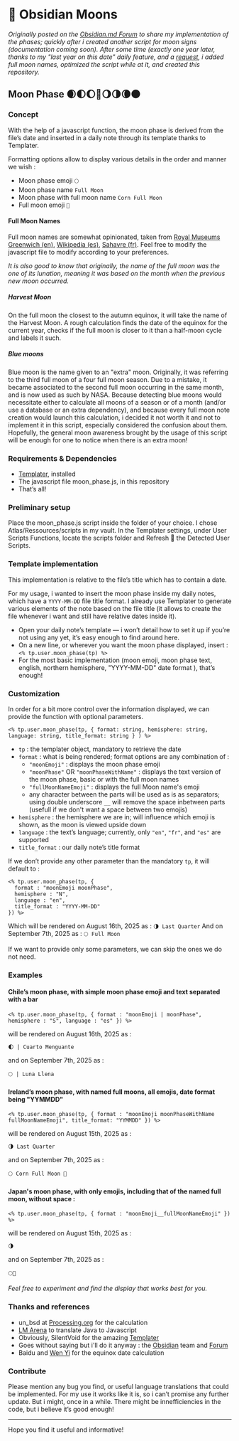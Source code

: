 # 🌙 Obsidian Moons

_Originally posted on the [Obsidian.md Forum](https://forum.obsidian.md/t/insert-moon-phase-in-daily-note-with-templater/86871) to share my implementation of the phases; quickly after i created another script for moon signs (documentation coming soon). After some time (exactly one year later, thanks to my "last year on this date" daily feature, and a [request](https://forum.obsidian.md/t/insert-moon-phase-in-daily-note-with-templater/86871/5), i added full moon names, optimized the script while at it, and created this repository._

## Moon Phase 🌒🌓🌔🌝🌖🌗🌘🌑

### Concept

With the help of a javascript function, the moon phase is derived from the file’s date and inserted in a daily note through its template thanks to Templater.

Formatting options allow to display various details in the order and manner we wish :

- Moon phase emoji `🌕`
- Moon phase name `Full Moon`
- Moon phase with full moon name `Corn Full Moon`
- Full moon emoji `🌽`

#### Full Moon Names

Full moon names are somewhat opinionated, taken from [Royal Museums Greenwich (en)](https://www.rmg.co.uk/stories/space-astronomy/what-are-names-full-moons-throughout-year), [Wikipedia (es)](https://es.wikipedia.org/wiki/Luna_llena), [Sahavre (fr)](https://sahavre.fr/wp/histoire-de-lune/).
Feel free to modify the javascript file to modify according to your preferences.

_It is also good to know that originally, the name of the full moon was the one of its lunation, meaning it was based on the month when the previous new moon occurred._

##### Harvest Moon

On the full moon the closest to the autumn equinox, it will take the name of the Harvest Moon.
A rough calculation finds the date of the equinox for the current year, checks if the full moon is closer to it than a half-moon cycle and labels it such.

##### Blue moons

Blue moon is the name given to an "extra" moon. 
Originally, it was referring to the third full moon of a four full moon season. Due to a mistake, it became associated to the second full moon occurring in the same month, and is now used as such by NASA.
Because detecting blue moons would necessitate either to calculate all moons of a season or of a month (and/or use a database or an extra dependency), and because every full moon note creation would launch this calculation, i decided it not worth it and not to implement it in this script, especially considered the confusion about them.
Hopefully, the general moon awareness brought by the usage of this script will be enough for one to notice when there is an extra moon!

### Requirements & Dependencies

- [Templater](https://silentvoid13.github.io/Templater/introduction.html), installed
- The javascript file moon_phase.js, in this repository
- That’s all!

### Preliminary setup

Place the moon_phase.js script inside the folder of your choice. I chose Atlas/Ressources/scripts in my vault.
In the Templater settings, under User Scripts Functions, locate the scripts folder and Refresh 🔄 the Detected User Scripts.

### Template implementation

This implementation is relative to the file’s title which has to contain a date.

For my usage, i wanted to insert the moon phase inside my daily notes, which have a `YYYY-MM-DD` file title format. I already use Templater to generate various elements of the note based on the file title (it allows to create the file whenever i want and still have relative dates inside it).

- Open your daily note’s template ― i won’t detail how to set it up if you’re not using any yet, it’s easy enough to find around here.
- On a new line, or wherever you want the moon phase displayed, insert : `<% tp.user.moon_phase(tp) %>`
- For the most basic implementation (moon emoji, moon phase text, english, northern hemisphere, "YYYY-MM-DD" date format ), that’s enough!

### Customization

In order for a bit more control over the information displayed, we can provide the function with optional parameters.

`<% tp.user.moon_phase(tp, { format: string, hemisphere: string, language: string, title_format: string } ) %>`

- `tp` : the templater object, mandatory to retrieve the date
- `format` : what is being rendered; format options are any combination of : 
  - `"moonEmoji"` : displays the moon phase emoji
  - `"moonPhase"` OR `"moonPhaseWithName"` : displays the text version of the moon phase, basic or with the full moon names
  - `"fullMoonNameEmoji"` : displays the full Moon name's emoji
  - any character between the parts will be used as is as separators; using double underscore `__` will remove the space inbetween parts (usefull if we don't want a space between two emojis)
- `hemisphere` : the hemisphere we are in; will influence which emoji is shown, as the moon is viewed upside down
- `language` : the text’s language; currently, only `"en"`, `"fr"`, and `"es"` are supported
- `title_format` : our daily note’s title format

If we don’t provide any other parameter than the mandatory `tp`, it will default to :

```
<% tp.user.moon_phase(tp, { 
  format : "moonEmoji moonPhase", 
  hemisphere : "N", 
  language : "en", 
  title_format : "YYYY-MM-DD" 
}) %>
```

Which will be rendered on August 16th, 2025 as : `🌗 Last Quarter`
And on September 7th, 2025 as : `🌕 Full Moon`

If we want to provide only some parameters, we can skip the ones we do not need.

### Examples

#### Chile’s moon phase, with simple moon phase emoji and text separated with a bar

`<% tp.user.moon_phase(tp, { format : "moonEmoji | moonPhase", hemisphere : "S", language : "es" }) %>`

will be rendered on August 16th, 2025 as :

`🌓 | Cuarto Menguante`

and on September 7th, 2025 as :

`🌕 | Luna Llena`


#### Ireland’s moon phase, with named full moons, all emojis, date format being "YYMMDD"

`<% tp.user.moon_phase(tp, { format : "moonEmoji moonPhaseWithName fullMoonNameEmoji", title_format: "YYMMDD" }) %>`

will be rendered on August 15th, 2025 as :

`🌗 Last Quarter`

and on September 7th, 2025 as :

`🌕 Corn Full Moon 🌽`


#### Japan's moon phase, with only emojis, including that of the named full moon, without space :

`<% tp.user.moon_phase(tp, { format : "moonEmoji__fullMoonNameEmoji" }) %>`

will be rendered on August 15th, 2025 as :

`🌗`

and on September 7th, 2025 as :

`🌕🌽`


_Feel free to experiment and find the display that works best for you._


### Thanks and references

- un_bsd at [Processing.org](https://forum.processing.org/one/topic/moon-phase-display-class.html) for the calculation
- [LM Arena](https://lmarena.ai/) to translate Java to Javascript
- Obviously, SilentVoid for the amazing [Templater](https://silentvoid13.github.io/Templater/introduction.html)
- Goes without saying but i'll do it anyway : the [Obsidian](https://obsidian.md) team and [Forum](https://forum.obsidian.md)
- Baidu and [Wen Yi](https://en.chinaculture.org/focus/focus/2010qiufeng/2010-09/21/content_394728.htm) for the equinox date calculation

### Contribute

Please mention any bug you find, or useful language translations that could be implemented.
For my use it works like it is, so i can’t promise any further update. But i might, once in a while.
There might be innefficiencies in the code, but i believe it’s good enough!

---

Hope you find it useful and informative!
